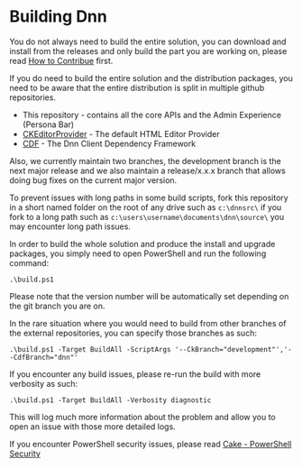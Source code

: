 # Building Dnn

You do not always need to build the entire solution, you can download and install from the releases and only build the part you are working on, please read [How to Contribue](CONTRIBUTING.md) first.

If you do need to build the entire solution and the distribution packages, you need to be aware that the entire distribution is split in multiple github repositories.
* This repository - contains all the core APIs and the Admin Experience (Persona Bar)
* [CKEditorProvider](https://github.com/DNN-Connect/CKEditorProvider) - The default HTML Editor Provider
* [CDF](https://github.com/dnnsoftware/ClientDependency) - The Dnn Client Dependency Framework

Also, we currently maintain two branches, the development branch is the next major release and we also maintain a release/x.x.x branch that allows doing bug fixes on the current major version.

To prevent issues with long paths in some build scripts, fork this repository in a short named folder on the root of any drive such as `c:\dnnsrc\` if you fork to a long path such as `c:\users\username\documents\dnn\source\` you may encounter long path issues.

In order to build the whole solution and produce the install and upgrade packages, you simply need to open PowerShell and run the following command:
```
.\build.ps1
```
Please note that the version number will be automatically set depending on the git branch you are on.

In the rare situation where you would need to build from other branches of the external repositories, you can specify those branches as such:
```
.\build.ps1 -Target BuildAll -ScriptArgs '--CkBranch="development"','--CdfBranch="dnn"'
```

If you encounter any build issues, please re-run the build with more verbosity as such:
```
.\build.ps1 -Target BuildAll -Verbosity diagnostic
```
This will log much more information about the problem and allow you to open an issue with those more detailed logs.

If you encounter PowerShell security issues, please read [Cake - PowerShell Security](https://cakebuild.net/docs/tutorials/powershell-security)